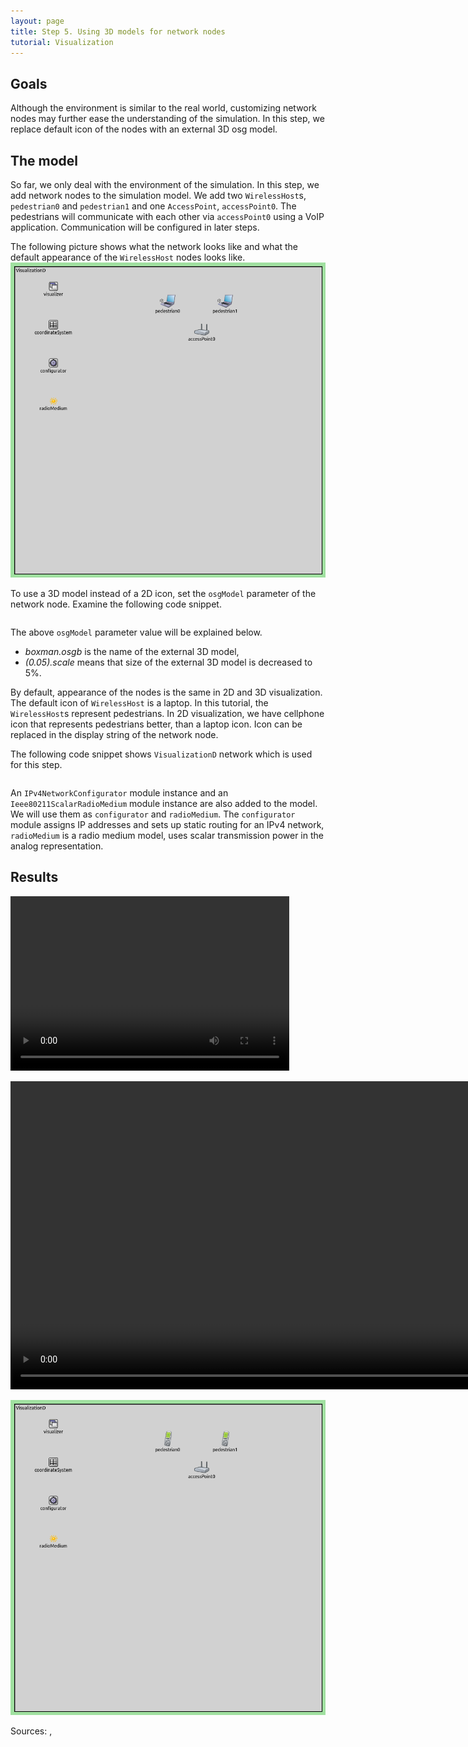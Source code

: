 ```yaml
---
layout: page
title: Step 5. Using 3D models for network nodes
tutorial: Visualization
---
```


## Goals
Although the environment is similar to the real world, customizing network nodes
may further ease the understanding of the simulation. In this step, we replace
default icon of the nodes with an external 3D osg model.

## The model
So far, we only deal with the environment of the simulation. In this step, we add
network nodes to the simulation model. We add two `WirelessHost`s,
`pedestrian0` and `pedestrian1` and one `AccessPoint`, `accessPoint0`.
The pedestrians will communicate with each other via `accessPoint0` using a VoIP application.
Communication will be configured in later steps.

The following picture shows what the network looks like and
what the default appearance of the `WirelessHost` nodes looks like.
<img class="screen" src="step5_model_default_appearance_2d.png">

To use a 3D model instead of a 2D icon, set the `osgModel` parameter of the network node.
Examine the following code snippet.

<pre class="snippet" src="../../visualization/omnetpp.ini" from="\[Config Visualization05\]" until="#---"></pre>

The above `osgModel` parameter value will be explained below.
- *boxman.osgb* is the name of the external 3D model,
- *(0.05).scale* means that size of the external 3D model is decreased to 5%.

By default, appearance of the nodes is the same in 2D and 3D visualization. The default
icon of `WirelessHost` is a laptop. In this tutorial, the `WirelessHost`s
represent pedestrians. In 2D visualization, we have cellphone icon that represents
pedestrians better, than a laptop icon. Icon can be replaced in the display string
of the network node.

The following code snippet shows `VisualizationD` network which is used for this step.

<pre class="snippet" src="../../visualization/VisualizationD.ned" from="network VisualizationD"></pre>

An `IPv4NetworkConfigurator` module instance and an `Ieee80211ScalarRadioMedium`
module instance are also added to the model. We will use them as `configurator`
and `radioMedium`. The `configurator` module assigns IP addresses and sets up
static routing for an IPv4 network, `radioMedium` is a radio medium model,
uses scalar transmission power in the analog representation.

## Results

<!-- 3D visualization -->
<p><video autoplay loop controls onclick="this.paused ? this.play() : this.pause();" width="446" height="279" src="step5_result_3d_enc.mp4"></video></p>

<p><video autoplay loop controls onclick="this.paused ? this.play() : this.pause();" width="874" height="493" src="step5_result_3d_v2_enc.mp4"></video></p>

<!-- 2D visualization -->
<img class="screen" src="step5_result_2d.png">

Sources: <a srcfile="../visualization/omnetpp.ini" />, <a srcfile="../visualization/VisualizationD.ned" />
